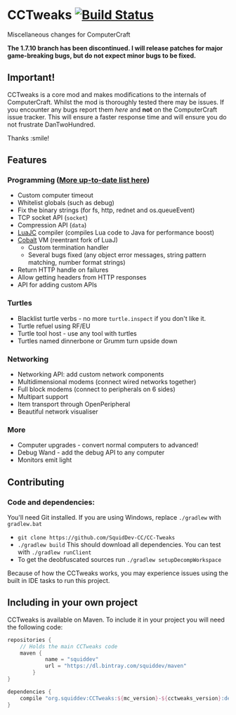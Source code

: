 # CCTweaks [![Build Status](https://travis-ci.org/SquidDev-CC/CCTweaks.svg?branch=minecraft-1.7.10)](https://travis-ci.org/SquidDev-CC/CCTweaks)
Miscellaneous changes for ComputerCraft

**The 1.7.10 branch has been discontinued. I will release patches for major game-breaking bugs, but do not expect minor bugs to be fixed.**

## Important!
CCTweaks is a core mod and makes modifications to the internals of ComputerCraft. Whilst the mod is thoroughly tested there may be issues. If you encounter any bugs report them *here* and **not** on the ComputerCraft issue tracker. This will ensure a faster response time and will ensure you do not frustrate DanTwoHundred. 

Thanks :smile!

## Features

### Programming ([More up-to-date list here](https://github.com/SquidDev-CC/CCTweaks-Lua))
 - Custom computer timeout
 - Whitelist globals (such as debug)
 - Fix the binary strings (for fs, http, rednet and os.queueEvent)
 - TCP socket API (`socket`)
 - Compression API (`data`)
 - [LuaJC](https://github.com/SquidDev/luaj.luajc) compiler (compiles Lua code to Java for performance boost)
 - [Cobalt](https://github.com/SquidDev/Cobalt) VM (reentrant fork of LuaJ)
   - Custom termination handler
   - Several bugs fixed (any object error messages, string pattern matching, number format strings)
 - Return HTTP handle on failures
 - Allow getting headers from HTTP responses
 - API for adding custom APIs

### Turtles
 - Blacklist turtle verbs - no more `turtle.inspect` if you don't like it.
 - Turtle refuel using RF/EU
 - Turtle tool host - use any tool with turtles
 - Turtles named dinnerbone or Grumm turn upside down

### Networking
 - Networking API: add custom network components
 - Multidimensional modems (connect wired networks together)
 - Full block modems (connect to peripherals on 6 sides)
 - Multipart support
 - Item transport through OpenPeripheral
 - Beautiful network visualiser

### More
 - Computer upgrades - convert normal computers to advanced!
 - Debug Wand - add the debug API to any computer
 - Monitors emit light
 
## Contributing
### Code and dependencies:
You'll need Git installed. If you are using Windows, replace `./gradlew` with `gradlew.bat`
 - `git clone https://github.com/SquidDev-CC/CC-Tweaks`
 - `./gradlew build` This should download all dependencies. You can test with `./gradlew runClient`
 - To get the deobfuscated sources run `./gradlew setupDecompWorkspace`

Because of how the CCTweaks works, you may experience issues using the built in IDE tasks to run this project.

## Including in your own project
CCTweaks is available on Maven. To include it in your project you will need the following code:

```groovy
repositories {
	// Holds the main CCTweaks code
	maven {
    		name = "squiddev"
    		url = "https://dl.bintray.com/squiddev/maven"
    	}
}

dependencies {
	compile "org.squiddev:CCTweaks:${mc_version}-${cctweaks_version}:dev"
}
```
